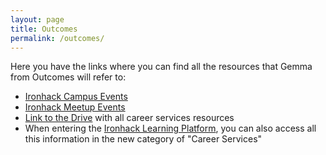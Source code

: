 ```yaml
---
layout: page
title: Outcomes
permalink: /outcomes/
---
```


Here you have the links where you can find all the resources that Gemma from Outcomes will refer to:

- [Ironhack Campus Events](https://calendar.google.com/calendar/embed?src=ironhack.com_d65thkoj4bqvmeqod1gsiqp4f8@group.calendar.google.com&ctz=Europe/Madrid&pli=1)
- [Ironhack Meetup Events](https://www.meetup.com/ironhackbcn/)
- [Link to the Drive](https://drive.google.com/drive/folders/1kyVC8LNrAHjmDjJdYkhxv079nlXszbhD) with all career services resources
- When entering the [Ironhack Learning Platform](http://learn.ironhack.com/#/course), you can also access all this information in the new category of "Career Services"
